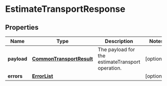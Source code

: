 
# EstimateTransportResponse

## Properties
Name | Type | Description | Notes
------------ | ------------- | ------------- | -------------
**payload** | [**CommonTransportResult**](CommonTransportResult.md) | The payload for the estimateTransport operation. |  [optional]
**errors** | [**ErrorList**](ErrorList.md) |  |  [optional]



